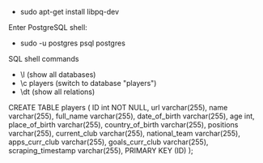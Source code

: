 - sudo apt-get install libpq-dev

Enter PostgreSQL shell:
- sudo -u postgres psql postgres



SQL shell commands
- \l (show all databases)
- \c players (switch to database "players")
- \dt (show all relations)

CREATE TABLE players (
	ID int NOT NULL,
	url varchar(255),
	name varchar(255),
	full_name varchar(255),
	date_of_birth varchar(255),
	age int,
	place_of_birth varchar(255),
	country_of_birth varchar(255),
	positions varchar(255),
	current_club varchar(255),
	national_team varchar(255),
	apps_curr_club varchar(255),
	goals_curr_club varchar(255),
	scraping_timestamp varchar(255),
	PRIMARY KEY (ID)
);

